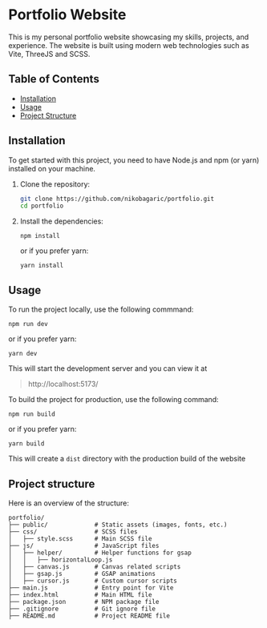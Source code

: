# Portfolio Website

This is my personal portfolio website showcasing my skills, projects, and experience. The website is built using modern web technologies such as Vite, ThreeJS and SCSS.

## Table of Contents

- [Installation](#installation)
- [Usage](#usage)
- [Project Structure](#project-structure)

## Installation

To get started with this project, you need to have Node.js and npm (or yarn) installed on your machine.

1. Clone the repository:

   ```bash
   git clone https://github.com/nikobagaric/portfolio.git
   cd portfolio
   ```

2. Install the dependencies:

    ```
    npm install
    ```

    or if you prefer yarn:

       yarn install
        
## Usage

To run the project locally, use the following commmand:
```
npm run dev
```
or if you prefer yarn:
```
yarn dev
```
This will start the development server and you can view it at
>http://localhost:5173/

To build the project for production, use the following command:
```
npm run build
```

or if you prefer yarn:
```
yarn build
```

This will create a ```dist``` directory with the production build of the website

## Project structure

Here is an overview of the structure:
```
portfolio/
├── public/             # Static assets (images, fonts, etc.)
├── css/                # SCSS files
│   ├── style.scss      # Main SCSS file
├── js/                 # JavaScript files
│   ├── helper/         # Helper functions for gsap
│   │   ├── horizontalLoop.js
│   ├── canvas.js       # Canvas related scripts
│   ├── gsap.js         # GSAP animations
│   ├── cursor.js       # Custom cursor scripts
├── main.js             # Entry point for Vite
├── index.html          # Main HTML file
├── package.json        # NPM package file
├── .gitignore          # Git ignore file
├── README.md           # Project README file
```